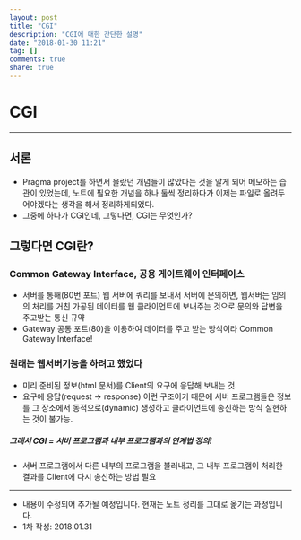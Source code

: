 ```yaml
---
layout: post
title: "CGI"
description: "CGI에 대한 간단한 설명"
date: "2018-01-30 11:21"
tag: []
comments: true
share: true
---
```



# CGI
-----------------------

## 서론
- Pragma project를 하면서 몰랐던 개념들이 많았다는 것을 알게 되어 메모하는 습관이 있었는데, 노트에 필요한 개념을 하나 둘씩 정리하다가 이제는 파일로 올려두어야겠다는 생각을 해서 정리하게되었다.
- 그중에 하나가 CGI인데, 그렇다면, CGI는 무엇인가?

## 그렇다면 CGI란?

### Common Gateway Interface, 공용 게이트웨이 인터페이스

- 서버를 통해(80번 포트) 웹 서버에 쿼리를 보내서 서버에 문의하면, 웹서버는 임의의 처리를 거친 가공된 데이터를 웹 클라이언트에 보내주는 것으로 문의와 답변을 주고받는 통신 규약
- Gateway 공통 포트(80)을 이용하여 데이터를 주고 받는 방식이라 Common Gateway Interface!

### 원래는 웹서버기능을 하려고 했었다

- 미리 준비된 정보(html 문서)를 Client의 요구에 응답해 보내는 것.
- 요구에 응답(request -> response) 이런 구조이기 때문에 서버 프로그램들은 정보를 그 장소에서 동적으로(dynamic) 생성하고 클라이언트에 송신하는 방식 실현하는 것이 불가능.

##### 그래서 CGI = 서버 프로그램과 내부 프로그램과의 연계법 정의!

- 서버 프로그램에서 다른 내부의 프로그램을 불러내고, 그 내부 프로그램이 처리한 결과를 Client에 다시 송신하는 방법 필요



------------------------
- 내용이 수정되어 추가될 예정입니다. 현재는 노트 정리를 그대로 옮기는 과정입니다.
- 1차 작성: 2018.01.31
